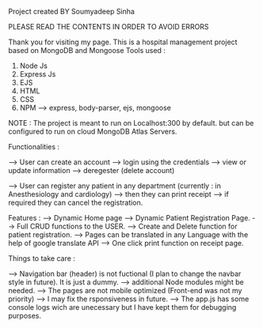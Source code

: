 Project created BY Soumyadeep Sinha

PLEASE READ THE CONTENTS IN ORDER TO AVOID ERRORS

Thank you for visiting my page.
This is a hospital management project based on MongoDB and Mongoose
Tools used :
1) Node Js
2) Express Js
3) EJS
4) HTML
5) CSS
6) NPM --> express, body-parser, ejs, mongoose

NOTE : The project is meant to run on Localhost:300 by default.
but can be configured to run on cloud MongoDB Atlas Servers.

Functionalities :

--> User can create an account
--> login using the credentials
--> view or update information 
--> deregester (delete account)

--> User can register any patient in any department (currently : in Anesthesiology and cardiology)
--> then they can print receipt 
--> if required they can cancel the registration.

Features :
--> Dynamic Home page 
--> Dynamic Patient Registration Page.
--> Full CRUD functions to the USER.
--> Create and Delete function for patient registration.
--> Pages can be translated in any Language with the help of google translate API
--> One click print function on receipt page.

Things to take care : 

--> Navigation bar (header) is not fuctional (I plan to change the navbar style in future). It is just a dummy.
--> additional Node modules might be needed.
--> The pages are not mobile optimized (Front-end was not my priority)
--> I may fix the rsponsiveness in future.
--> The app.js has some console logs wich are unecessary but I have kept them for debugging purposes.
